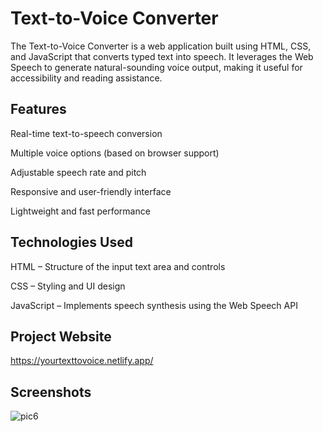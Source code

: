 # Text-to-Voice Converter

The Text-to-Voice Converter is a web application built using HTML, CSS, and JavaScript that converts typed text into speech. It leverages the Web Speech to generate natural-sounding voice output, making it useful for accessibility and reading assistance.

## Features
Real-time text-to-speech conversion

Multiple voice options (based on browser support)

Adjustable speech rate and pitch

Responsive and user-friendly interface

Lightweight and fast performance

## Technologies Used
HTML – Structure of the input text area and controls

CSS – Styling and UI design

JavaScript – Implements speech synthesis using the Web Speech API

## Project Website
https://yourtexttovoice.netlify.app/

## Screenshots
![pic6](https://github.com/user-attachments/assets/13c692e0-a8cc-460d-bf03-e8b6dc29ee7b)
